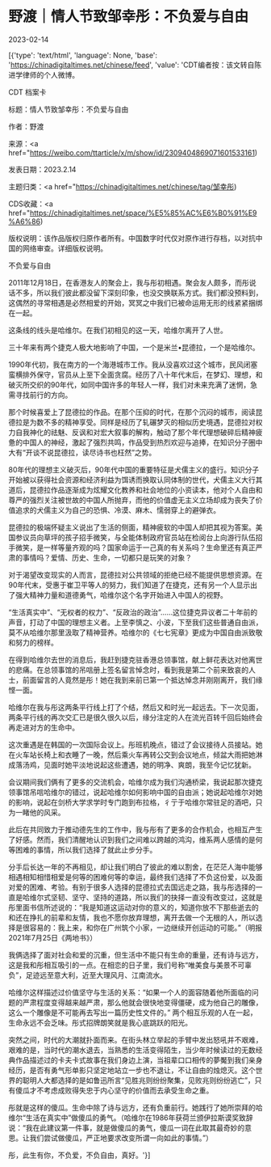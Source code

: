 # 野渡｜情人节致邹幸彤：不负爱与自由

2023-02-14

[{'type': 'text/html', 'language': None, 'base': 'https://chinadigitaltimes.net/chinese/feed', 'value': 'CDT编者按：该文转自陈进学律师的个人微博。



CDT 档案卡

标题：情人节致邹幸彤：不负爱与自由

作者：野渡

来源：<a href="https://weibo.com/ttarticle/x/m/show/id/2309404869071601533161)

发表日期：2023.2.14

主题归类：<a href="https://chinadigitaltimes.net/chinese/tag/邹幸彤)

CDS收藏：<a href="https://chinadigitaltimes.net/space/%E5%85%AC%E6%B0%91%E9%A6%86)

版权说明：该作品版权归原作者所有。中国数字时代仅对原作进行存档，以对抗中国的网络审查。详细版权说明。





不负爱与自由

2011年12月18日，在香港友人的聚会上，我与彤初相遇。聚会友人颇多，而彤说话不多，所以我们彼此都没留下深刻印象，也没交换联系方式。我们都没预料到，这偶然的寻常相遇是必然相爱的开始，冥冥之中我们已被命运用无形的线紧紧捆绑在一起。

这条线的线头是哈维尔。在我们初相见的这一天，哈维尔离开了人世。

三十年来有两个捷克人极大地影响了中国，一个是米兰•昆德拉，一个是哈维尔。

1990年代初，我在南方的一个海港城市工作。我从没喜欢过这个城市，民风闭塞蛮横排外保守，官员从上至下全面贪腐。经历了八十年代末后，在梦幻、理想，和破灭所交织的90年代，如同中国许多的年轻人一样，我们对未来充满了迷惘，急需寻找前行的方向。

那个时候喜爱上了昆德拉的作品。在那个压抑的时代，在那个沉闷的城市，阅读昆德拉是为数不多的精神享受。同样是经历了轧碾梦灭的相似历史境遇，昆德拉对权力自我神化的祛魅、反讽和对宏大叙事的解构，触动了那个年代理想破碎后精神疲惫的中国人的神经，激起了强烈共鸣，作品受到热烈欢迎与追捧，在知识分子圈中大有“开谈不说昆德拉，读尽诗书也枉然”之势。

80年代的理想主义破灭后，90年代中国的重要特征是犬儒主义的盛行。知识分子开始被以获得社会资源和经济利益为饵诱而换取认同体制的世代，犬儒主义大行其道后，昆德拉作品逐渐成为炫耀文化教养和社会地位的小资读本，他对个人自由和尊严的强烈关注被世故的中国人所抛弃，而他的价值虚无主义立场却成为丧失了价值追求的犬儒主义为自己的恐惧、冷漠、麻木、懦弱穿上的避弹衣。

昆德拉的极端怀疑主义说出了生活的侧面，精神疲软的中国人却把其视为答案。美国参议员向草坪的孩子招手微笑，与全能体制政府官员站在检阅台上向游行队伍招手微笑，是一样等量齐观的吗？国家命运于一己真的有关系吗？生命里还有真正严肃的事情吗？爱情、历史、生命，一切都只是玩笑的对象？

对于渴望改变现实的人而言，昆德拉对公共领域的拒绝已经不能提供思想资源。在90年代末，受惠于崔卫平等人的努力，我们知道了在捷克，还有另一个人显示出了强大精神力量和道德勇气，哈维尔这个名字开始进入中国人的视野。

“生活真实中”、“无权者的权力”、“反政治的政治”……这位捷克异议者二十年前的声音，打动了中国的理想主义者。上至李慎之、小波，下至我们这些普通自由派，莫不从哈维尔那里汲取了精神营养。哈维尔的《七七宪章》更成为中国自由派致敬和努力的榜样。

在得到哈维尔去世的消息后，我赶到捷克驻香港总领事馆，献上鲜花表达对他离世的悲痛。在总领事馆的吊唁册上签名留言悼念时，看到我是第二个前来致哀的人士，前面留言的人竟然是彤！她在我到来前已第一个抵达悼念并刚刚离开，我们缘悭一面。

哈维尔在我与彤这两条平行线上打了个结，然后又和时光一起远去。下一次见面，两条平行线的再次交汇已是很久很久以后，缘分注定的人在流光百转千回后始终会再走进对方的生命中。

这次重遇是在韩国的一次国际会议上。彤班机晚点，错过了会议接待人员接站。她在火车站长椅上和衣睡了一晚，然后乘火车再转公交到会议地点，倾盆大雨把她淋成落汤鸡，见面时她平淡地说起这些遭遇，她的明净、爽朗，我至今记忆犹新。

会议期间我们俩有了更多的交流机会，哈维尔成为我们沟通桥梁，我说起那次捷克领事馆吊唁哈维尔的错过，说起哈维尔如何影响中国的自由派；她说起哈维尔对她的影响，说起在剑桥大学求学时专门跑到布拉格，彳亍于哈维尔常驻足的酒吧，只为一睹他的风采。

此后在共同致力于推动德先生的工作中，我与彤有了更多的合作机会，也相互产生了好感。然而，我们清醒地认识到我们之间难以跨越的鸿沟，维系两人感情的是何等困难的事情，所以我们选择了就此止步分手。

分手后长达一年的不再相见，却让我们明白了彼此的难以割舍，在茫茫人海中能够相遇相知相惜相爱是何等的困难何等的幸运，最终我们选择了不负这份爱，以及面对爱的困难、考验。有别于很多人选择的昆德拉式去国远走之路，我与彤选择的一直是哈维尔式坚韧、坚守、坚持的道路，所以我们的抉择一直没有改变过，这就是彤里面书信所述说的：“我是知道这运动对你的意义的，知道你放不下那些逝去的和还在挣扎的前辈和友情，我也不愿你放弃理想，离开去做一个无根的人，所以选择是很容易的：我上来，和你在广州筑个小家，一边继续开创运动的可能。”（明报2021年7月25日《两地书》）

我俩选择了面对社会和爱的沉重，但生活中不能只有生命的重量，还有诗与远方，这是我和彤相互吸引的一点。在相恋的日子里，我们号称“唯美食与美景不可辜负”，足迹远至意大利，近至大理风月、江南流水。

哈维尔这样描述过价值坚守与生活的关系：“如果一个人的面容随着他所面临的问题的严肃程度变得越来越严肃，那么他就会很快地变得僵硬，成为他自己的雕像，这么一个雕像是不可能再去写出一篇历史性文件的。” 两个相互乐观的人在一起，生命永远不会乏味。彤式招牌朗笑就是我心底跳跃的阳光。

突然之间，时代的大潮就扑面而来。在街头林立举起的手臂中发出怒吼并不艰难，艰难的是，当时代的潮水退去，当熟悉的生活变得陌生，当少年时候读过的无数经典作品描述过的卡夫卡式故事在我们身边上演，当祖辈口口相传的夢魘到我们亲身经历，是否有勇气形单影只坚定地站立一步也不退让，不让自由的烛熄灭。这个世界的聪明人大都选择的是如鲁迅所言“见胜兆则纷纷聚集，见败兆则纷纷逃亡”，只有傻瓜才不考虑成败得失忠于内心坚守的价值而去承受生命之重。

彤就是这样的傻瓜。生命中除了诗与远方，还有负重前行。她践行了她所崇拜的哈维尔“生活在真实中”做傻瓜的勇气。（哈维尔在1986年获荷兰颁伊拉斯谟奖致辞说：“我在此建议第一件事，就是做傻瓜的勇气，傻瓜一词在此取其最奇妙的意思。让我们尝试做傻瓜，严正地要求改变所谓一向如此的事情。”）

彤，此生有你，不负爱，不负自由，真好。'}]